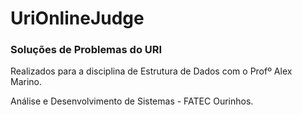 # UriOnlineJudge

### Soluções de Problemas do URI

Realizados para a disciplina de Estrutura de Dados com o Profº Alex Marino.

Análise e Desenvolvimento de Sistemas - FATEC Ourinhos.

